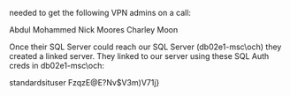 needed to get the following VPN admins on a call:

Abdul Mohammed
Nick Moores
Charley Moon

Once their SQL Server could reach our SQL Server (db02e1-msc\och) they created a linked server. They linked to our server using these SQL Auth creds in db02e1-msc\och:

standardsituser
FzqzE@E?Nv$V3m)V71j}
